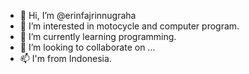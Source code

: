 - 👋 Hi, I’m @erinfajrinnugraha
- 👀 I’m interested in motocycle and computer program.
- 🌱 I’m currently learning programming.
- 💞️ I’m looking to collaborate on ...
- 📫 I'm from Indonesia.

<!---
erinfajrinnugraha/erinfajrinnugraha is a ✨ special ✨ repository because its `README.md` (this file) appears on your GitHub profile.
You can click the Preview link to take a look at your changes.
--->
